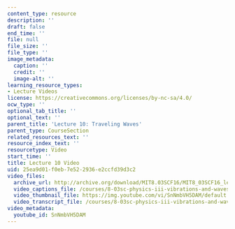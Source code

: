 ```yaml
---
content_type: resource
description: ''
draft: false
end_time: ''
file: null
file_size: ''
file_type: ''
image_metadata:
  caption: ''
  credit: ''
  image-alt: ''
learning_resource_types:
- Lecture Videos
license: https://creativecommons.org/licenses/by-nc-sa/4.0/
ocw_type: ''
optional_tab_title: ''
optional_text: ''
parent_title: 'Lecture 10: Traveling Waves'
parent_type: CourseSection
related_resources_text: ''
resource_index_text: ''
resourcetype: Video
start_time: ''
title: Lecture 10 Video
uid: 25ea9d01-f0eb-7e52-2936-e2ccfd39d3c2
video_files:
  archive_url: http://archive.org/download/MIT8.03SCF16/MIT8_03SCF16_lec10_300k.mp4
  video_captions_file: /courses/8-03sc-physics-iii-vibrations-and-waves-fall-2016/4b93a97783a75b92a3d2a5a9e9d4f5ce_SnNmbVH5DAM.vtt
  video_thumbnail_file: https://img.youtube.com/vi/SnNmbVH5DAM/default.jpg
  video_transcript_file: /courses/8-03sc-physics-iii-vibrations-and-waves-fall-2016/39926572ca9b80b877648531771b2dde_SnNmbVH5DAM.pdf
video_metadata:
  youtube_id: SnNmbVH5DAM
---
```

